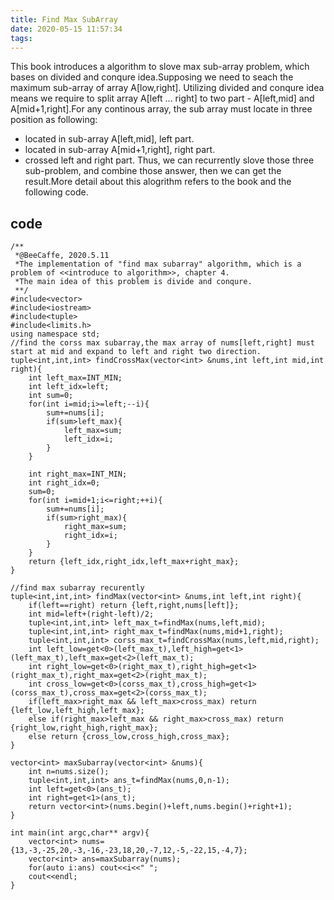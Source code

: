 ```yaml
---
title: Find Max SubArray
date: 2020-05-15 11:57:34
tags:
---
```

This book introduces a algorithm to slove max sub-array problem, which bases on divided and conqure idea.Supposing we need to seach the maximum sub-array of array A[low,right]. Utilizing divided and conqure idea means we require to split array A[left ... right] to two part - A[left,mid] and A[mid+1,right].For any continous array, the sub array must locate in three position as following:
* located in sub-array A[left,mid], left part.
* located in sub-array A[mid+1,right], right part.
* crossed left and right part.
Thus, we can recurrently slove those three sub-problem, and combine those answer, then we can get the result.More detail about this alogrithm refers to the book and the following code.
## code
```
/**
 *@BeeCaffe, 2020.5.11
 *The implementation of "find max subarray" algorithm, which is a problem of <<introduce to algorithm>>, chapter 4.
 *The main idea of this problem is divide and conqure.
 **/
#include<vector>
#include<iostream>
#include<tuple>
#include<limits.h>
using namespace std;
//find the corss max subarray,the max array of nums[left,right] must start at mid and expand to left and right two direction.
tuple<int,int,int> findCrossMax(vector<int> &nums,int left,int mid,int right){
    int left_max=INT_MIN;
    int left_idx=left;
    int sum=0;
    for(int i=mid;i>=left;--i){
        sum+=nums[i];
        if(sum>left_max){
            left_max=sum;
            left_idx=i;
        }
    }

    int right_max=INT_MIN;
    int right_idx=0;
    sum=0;
    for(int i=mid+1;i<=right;++i){
        sum+=nums[i];
        if(sum>right_max){
            right_max=sum;
            right_idx=i;
        }
    }
    return {left_idx,right_idx,left_max+right_max};
}

//find max subarray recurently
tuple<int,int,int> findMax(vector<int> &nums,int left,int right){
    if(left==right) return {left,right,nums[left]};
    int mid=left+(right-left)/2;
    tuple<int,int,int> left_max_t=findMax(nums,left,mid);
    tuple<int,int,int> right_max_t=findMax(nums,mid+1,right);
    tuple<int,int,int> corss_max_t=findCrossMax(nums,left,mid,right);
    int left_low=get<0>(left_max_t),left_high=get<1>(left_max_t),left_max=get<2>(left_max_t);
    int right_low=get<0>(right_max_t),right_high=get<1>(right_max_t),right_max=get<2>(right_max_t);
    int cross_low=get<0>(corss_max_t),cross_high=get<1>(corss_max_t),cross_max=get<2>(corss_max_t);
    if(left_max>right_max && left_max>cross_max) return {left_low,left_high,left_max};
    else if(right_max>left_max && right_max>cross_max) return {right_low,right_high,right_max};
    else return {cross_low,cross_high,cross_max};
}

vector<int> maxSubarray(vector<int> &nums){
    int n=nums.size();
    tuple<int,int,int> ans_t=findMax(nums,0,n-1);
    int left=get<0>(ans_t);
    int right=get<1>(ans_t);
    return vector<int>(nums.begin()+left,nums.begin()+right+1);
}

int main(int argc,char** argv){
    vector<int> nums={13,-3,-25,20,-3,-16,-23,18,20,-7,12,-5,-22,15,-4,7};
    vector<int> ans=maxSubarray(nums);
    for(auto i:ans) cout<<i<<" ";
    cout<<endl;
}
```